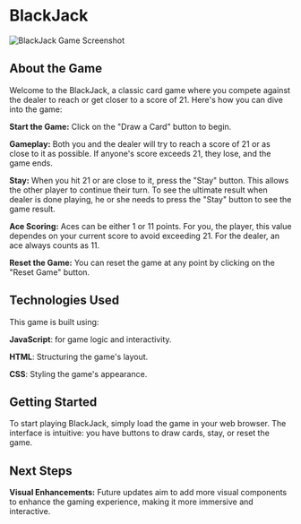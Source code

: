 # BlackJack


![BlackJack Game Screenshot](https://github.com/Peng2558/blackJack/assets/72111623/869dbbe9-d669-4cca-8b2e-63e16e192536)

## About the Game
Welcome to the BlackJack, a classic card game where you compete against the dealer to reach or get closer to a score of 21. Here's how you can dive into the game:

**Start the Game:** Click on the "Draw a Card" button to begin.

**Gameplay:** Both you and the dealer will try to reach a score of 21 or as close to it as possible. If anyone's score exceeds 21, they lose, and the game ends.

**Stay:** When you hit 21 or are close to it, press the "Stay" button. This allows the other player to continue their turn. To see the ultimate result when dealer is done playing, he or she needs to press the "Stay" button to see the game result.

**Ace Scoring:** Aces can be either 1 or 11 points. For you, the player, this value dependes on your current score to avoid exceeding 21. For the dealer, an ace always counts as 11.

**Reset the Game:** You can reset the game at any point by clicking on the "Reset Game" button.


## Technologies Used
This game is built using:

**JavaScript**: for game logic and interactivity.

**HTML**: Structuring the game's layout.

**CSS**: Styling the game's appearance.

## Getting Started
To start playing BlackJack, simply load the game in your web browser. The interface is intuitive: you have buttons to draw cards, stay, or reset the game. 

## Next Steps 
**Visual Enhancements:** Future updates aim to add more visual components to enhance the gaming experience, making it more immersive and interactive.



